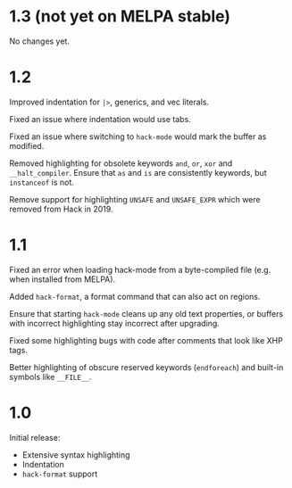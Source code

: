 # 1.3 (not yet on MELPA stable)

No changes yet.

# 1.2

Improved indentation for `|>`, generics, and vec literals.

Fixed an issue where indentation would use tabs.

Fixed an issue where switching to `hack-mode` would mark the buffer as
modified.

Removed highlighting for obsolete keywords `and`, `or`, `xor` and
`__halt_compiler`. Ensure that `as` and `is` are consistently
keywords, but `instanceof` is not.

Remove support for highlighting `UNSAFE` and `UNSAFE_EXPR` which were
removed from Hack in 2019.

# 1.1

Fixed an error when loading hack-mode from a byte-compiled file
(e.g. when installed from MELPA).

Added `hack-format`, a format command that can also act on regions.

Ensure that starting `hack-mode` cleans up any old text properties, or
buffers with incorrect highlighting stay incorrect after upgrading.

Fixed some highlighting bugs with code after comments that look like
XHP tags.

Better highlighting of obscure reserved keywords (`endforeach`) and built-in
symbols like `__FILE__`.

# 1.0

Initial release:

* Extensive syntax highlighting
* Indentation
* `hack-format` support
